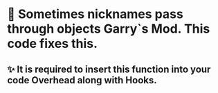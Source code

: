 # 🏩 Sometimes nicknames pass through objects Garry`s Mod. This code fixes this.

## ✨ It is required to insert this function into your code Overhead along with Hooks.
